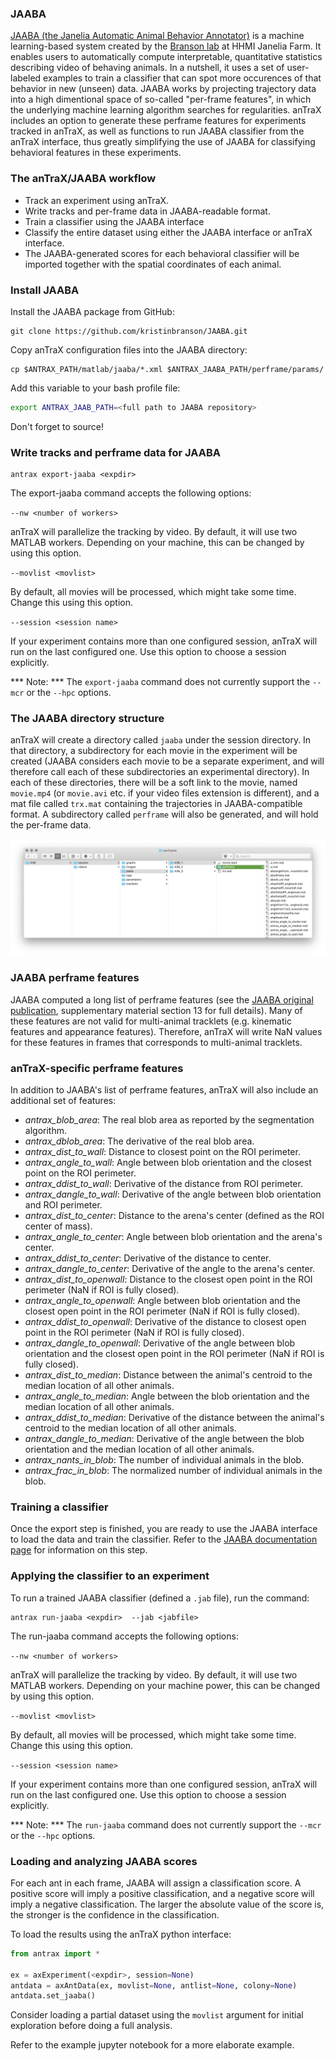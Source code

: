 ### JAABA

[JAABA (the Janelia Automatic Animal Behavior Annotator)](http://jaaba.sourceforge.net/index.html) is a machine learning-based system created by the [Branson lab](https://www.janelia.org/lab/branson-lab) at HHMI Janelia Farm. It enables users to automatically compute interpretable, quantitative statistics describing video of behaving animals. In a nutshell, it uses a set of user-labeled examples to train a classifier that can spot more occurences of that behavior in new (unseen) data. JAABA works by projecting trajectory data into a high dimentional space of so-called "per-frame features", in which the underlying machine learning algorithm searches for regularities. 
anTraX includes an option to generate these perframe features for experiments tracked in anTraX, as well as functions to run JAABA classifier from the anTraX interface, thus greatly simplifying the use of JAABA for classifying behavioral features in these experiments. 

### The anTraX/JAABA workflow

* Track an experiment using anTraX. 
* Write tracks and per-frame data in JAABA-readable format.
* Train a classifier using the JAABA interface
* Classify the entire dataset using either the JAABA interface or anTraX interface.
* The JAABA-generated scores for each behavioral classifier will be imported together with the spatial coordinates of each animal.

### Install JAABA

Install the JAABA package from GitHub:

```console
git clone https://github.com/kristinbranson/JAABA.git
```

Copy anTraX configuration files into the JAABA directory:

```console
cp $ANTRAX_PATH/matlab/jaaba/*.xml $ANTRAX_JAABA_PATH/perframe/params/
```

Add this variable to your bash profile file:

```bash
export ANTRAX_JAAB_PATH=<full path to JAABA repository>
```
Don't forget to source!

### Write tracks and perframe data for JAABA


```console
antrax export-jaaba <expdir>  

```

The export-jaaba command accepts the following options:


`--nw <number of workers>`

anTraX will parallelize the tracking by video. By default, it will use two MATLAB workers. Depending on your machine, this can be changed by using this option.

`--movlist <movlist>`

By default, all movies will be processed, which might take some time. Change this using this option.

`--session <session name>`

If your experiment contains more than one configured session, anTraX will run on the last configured one. Use this option to choose a session explicitly.

*** Note: *** The `export-jaaba` command does not currently support the `--mcr` or the `--hpc` options.

### The JAABA directory structure

anTraX will create a directory called `jaaba` under the session directory. In that directory, a subdirectory for each movie in the experiment will be created (JAABA considers each movie to be a separate experiment, and will therefore call each of these subdirectories an experimental directory). In each of these directories, there will be a soft link to the movie, named `movie.mp4` (or `movie.avi` etc. if your video files extension is different), and a mat file called `trx.mat` containing the trajectories in JAABA-compatible format. A subdirectory called `perframe` will also be generated, and will hold the per-frame data.

![expdir structure](images/jaaba_directory_structure.png "jaaba directory structure")

### JAABA perframe features

JAABA computed a long list of perframe features (see the [JAABA original publication](https://www.nature.com/articles/nmeth.2281), supplementary material section 13  for full details). Many of these features are not valid for multi-animal tracklets (e.g. kinematic features and appearance features). Therefore, anTraX will write NaN values for these features in frames that corresponds to multi-animal tracklets.

### anTraX-specific perframe features

In addition to JAABA's list of perframe features, anTraX will also include an additional set of features:

* *antrax_blob_area*: The real blob area as reported by the segmentation algorithm. 
* *antrax_dblob_area*: The derivative of the real blob area.
* *antrax_dist_to_wall*: Distance to closest point on the ROI perimeter.
* *antrax_angle_to_wall*: Angle between blob orientation and the closest point on the ROI perimeter.
* *antrax_ddist_to_wall*: Derivative of the distance from ROI perimeter.
* *antrax_dangle_to_wall*: Derivative of the angle between blob orientation and ROI perimeter.
* *antrax_dist_to_center*: Distance to the arena's center (defined as the ROI center of mass).
* *antrax_angle_to_center*: Angle between blob orientation and the arena's center.
* *antrax_ddist_to_center*: Derivative of the distance to center.
* *antrax_dangle_to_center*: Derivative of the angle to the arena's center.
* *antrax_dist_to_openwall*: Distance to the closest open point in the ROI perimeter (NaN if ROI is fully closed).
* *antrax_angle_to_openwall*: Angle between blob orientation and the closest open point in the ROI perimeter (NaN if ROI is fully closed).
* *antrax_ddist_to_openwall*: Derivative of the distance to closest open point in the ROI perimeter (NaN if ROI is fully closed).
* *antrax_dangle_to_openwall*: Derivative of the angle between blob orientation and the closest open point in the ROI perimeter (NaN if ROI is fully closed).
* *antrax_dist_to_median*: Distance between the animal's centroid to the median location of all other animals.
* *antrax_angle_to_median*: Angle between the blob orientation and the median location of all other animals.
* *antrax_ddist_to_median*: Derivative of the distance between the animal's centroid to the median location of all other animals.
* *antrax_dangle_to_median*: Derivative of the angle between the blob orientation and the median location of all other animals.
* *antrax_nants_in_blob*: The number of individual animals in the blob.
* *antrax_frac_in_blob*: The normalized number of individual animals in the blob. 

### Training a classifier

Once the export step is finished, you are ready to use the JAABA interface to load the data and train the classifier. Refer to the [JAABA documentation page](http://jaaba.sourceforge.net/index.html) for information on this step.

### Applying the classifier to an experiment 


To run a trained JAABA classifier (defined a `.jab` file), run the command:

```console
antrax run-jaaba <expdir>  --jab <jabfile>
```

The run-jaaba command accepts the following options:

`--nw <number of workers>`

anTraX will parallelize the tracking by video. By default, it will use two MATLAB workers. Depending on your machine power, this can be changed by using this option.

`--movlist <movlist>`

By default, all movies will be processed, which might take some time. Change this using this option.

`--session <session name>`

If your experiment contains more than one configured session, anTraX will run on the last configured one. Use this option to choose a session explicitly.

*** Note: *** The `run-jaaba` command does not currently support the `--mcr` or the `--hpc` options.

### Loading and analyzing JAABA scores

For each ant in each frame, JAABA will assign a classification score. A positive score will imply a positive classification, and a negative score will imply a negative classification. The larger the absolute value of the score is, the stronger is the confidence in the classification. 

To load the results using the anTraX python interface:

```python
from antrax import *

ex = axExperiment(<expdir>, session=None)
antdata = axAntData(ex, movlist=None, antlist=None, colony=None)
antdata.set_jaaba()
```

Consider loading a partial dataset using the `movlist` argument for initial exploration before doing a full analysis.

Refer to the example jupyter notebook for a more elaborate example.
